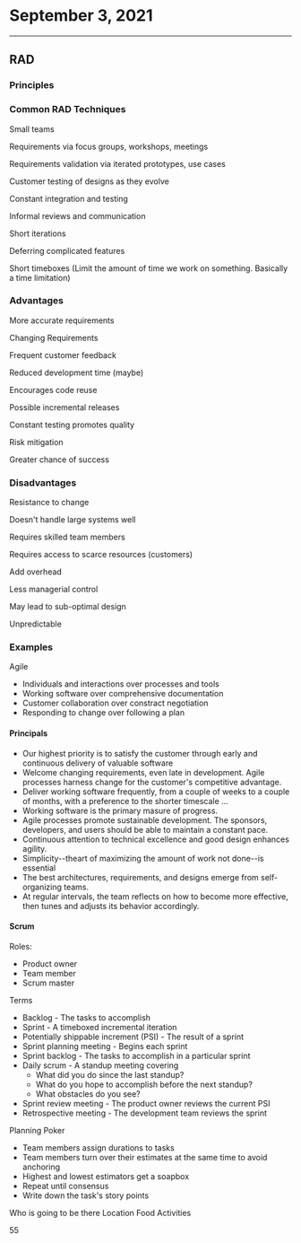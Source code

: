 # September 3, 2021

---

## RAD

### Principles



### Common RAD Techniques

Small teams

Requirements via focus groups, workshops, meetings

Requirements validation via iterated prototypes, use cases

Customer testing of designs as they evolve

Constant integration and testing

Informal reviews and communication

Short iterations

Deferring complicated features

Short timeboxes (Limit the amount of time we work on something. Basically a time limitation)

### Advantages

More accurate requirements

Changing Requirements

Frequent customer feedback

Reduced development time (maybe)

Encourages code reuse

Possible incremental releases

Constant testing promotes quality

Risk mitigation

Greater chance of success

### Disadvantages

Resistance to change

Doesn't handle large systems well

Requires skilled team members

Requires access to scarce resources (customers)

Add overhead

Less managerial control

May lead to sub-optimal design

Unpredictable

### Examples

Agile
- Individuals and interactions over processes and tools
- Working software over comprehensive documentation
- Customer collaboration over constract negotiation
- Responding to change over following a plan

#### Principals
- Our highest priority is to satisfy the customer through early and continuous delivery of valuable software
- Welcome changing requirements, even late in development. Agile processes harness change for the customer's competitive advantage. 
- Deliver working software frequently, from a couple of weeks to a couple of months, with a preference to the shorter timescale
...
- Working software is the primary masure of progress. 
- Agile processes promote sustainable development. The sponsors, developers, and users should be able to maintain a constant pace. 
- Continuous attention to technical excellence and good design enhances agility. 
- Simplicity--theart of maximizing the amount of work not done--is essential
- The best architectures, requirements, and designs emerge from self-organizing teams. 
- At regular intervals, the team reflects on how to become more effective, then tunes and adjusts its behavior accordingly. 


#### Scrum

Roles: 
- Product owner
- Team member
- Scrum master

Terms
- Backlog - The tasks to accomplish
- Sprint - A timeboxed incremental iteration
- Potentially shippable increment (PSI) - The result of a sprint
- Sprint planning meeting - Begins each sprint
- Sprint backlog - The tasks to accomplish in a particular sprint
- Daily scrum - A standup meeting covering
	- What did you do since the last standup?
	- What do you hope to accomplish before the next standup?
	- What obstacles do you see? 
- Sprint review meeting - The product owner reviews the current PSI
- Retrospective meeting - The development team reviews the sprint

Planning Poker 
- Team members assign durations to tasks
- Team members turn over their estimates at the same time to avoid anchoring
- Highest and lowest estimators get a soapbox
- Repeat until consensus
- Write down the task's story points



Who is going to be there
Location
Food
Activities


55

